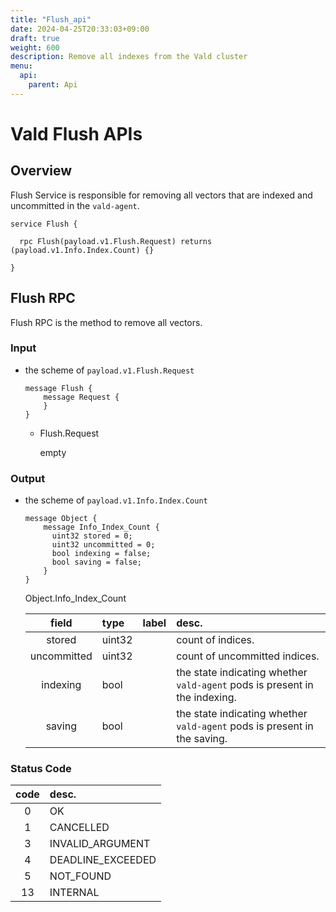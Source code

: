 ```yaml
---
title: "Flush_api"
date: 2024-04-25T20:33:03+09:00
draft: true
weight: 600
description: Remove all indexes from the Vald cluster
menu:
  api:
    parent: Api
---
```


# Vald Flush APIs

## Overview

Flush Service is responsible for removing all vectors that are indexed and uncommitted in the `vald-agent`.

```rpc
service Flush {

  rpc Flush(payload.v1.Flush.Request) returns (payload.v1.Info.Index.Count) {}

}
```

## Flush RPC

Flush RPC is the method to remove all vectors.

### Input

- the scheme of `payload.v1.Flush.Request`

  ```rpc
  message Flush {
      message Request {
      }
  }
  ```

  - Flush.Request

    empty


### Output

- the scheme of `payload.v1.Info.Index.Count`

  ```rpc
  message Object {
      message Info_Index_Count {
        uint32 stored = 0;
        uint32 uncommitted = 0;
        bool indexing = false;
        bool saving = false;
      }
  }
  ```

   Object.Info_Index_Count

    | field       | type   | label | desc.                                                                      |
    | :---------: |:------ | :---- | :------------------------------------------------------------------------- |
    | stored      | uint32 |       | count of indices.                                                          | 
    | uncommitted | uint32 |       | count of uncommitted indices.                                              |
    | indexing    |  bool  |       | the state indicating whether `vald-agent` pods is present in the indexing. |
    | saving      |  bool  |       | the state indicating whether `vald-agent` pods is present in the saving.   |

### Status Code

| code | desc.             |
| :--: | :---------------- |
|  0   | OK                |
|  1   | CANCELLED         |
|  3   | INVALID_ARGUMENT  |
|  4   | DEADLINE_EXCEEDED |
|  5   | NOT_FOUND         |
|  13  | INTERNAL          |
